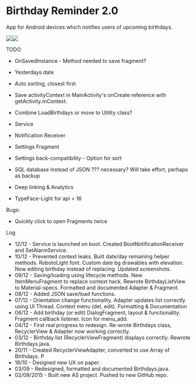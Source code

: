 # Birthday Reminder 2.0
App for Android devices which notifies users of upcoming birthdays.

![](http://julianrosser.website/images/app_screenshots/birthday15.png)![](http://julianrosser.website/images/app_screenshots/birthday16.png)

TODO

- OnSavedInstance - Method needed to save fragment?
- Yesterdays date

- Auto sorting, closest first
- Save activityContext in MainActivity's onCreate reference with getActivity.mContext.
- Combine LoadBirthdays or move to Utility class?
- Service
- Notification Receiver
- Settings Fragment
- Settings back-compatibility - Option for sort

- SQL database instead of JSON ??? necessary? Will take effort, perhaps as backup
- Deep linking & Analytics
- TypeFace-Light for api < 16

Bugs:
- Quickly click to open Fragments twice

Log
- 12/12 - Service is launched on boot. Created BootNotificationReceiver and SetAlarmService.
- 10/12 - Prevented context leaks. Built date/day remaining helper methods. RobotoLight font.
Custom date bg drawables with elevation. Now editing birthday instead of replacing. Updated screenshots.
- 09/12 - Saving/loading using lifecycle methods. New ItemMenuFragment to replace context hack. Rewrote BirthdayListView
          to Material-specs. Formatted and documented Adapter & Fragment.
- 08/12 - Added JSON save/load functions.
- 07/12 - Orientation change functionality. Adapter updates list correctly using UI Thread. Context menu (del, edit). Formatting & Documentation
- 06/12 - Add birthday (or edit) DialogFragment, layout & functionality. Fragment callback listener. Icon for menu_add.
- 04/12 - First real progress to redesign. Re-wrote Birthdays class, RecyclerView & Adapter now working correctly.
- 03/12 - Birthday list (RecyclerViewFragment) displays correctly. Rewrote Birthdays.java.
- 20/11 - Created RecyclerViewAdapter, converted to use Array of Birthdays. P
- 18/10 - Designed new UX on paper.
- 03/09 - Redesigned, formatted and documented Birthdays.java.
- 02/09/2015 - Built new AS project. Pushed to new GitHub repo.

